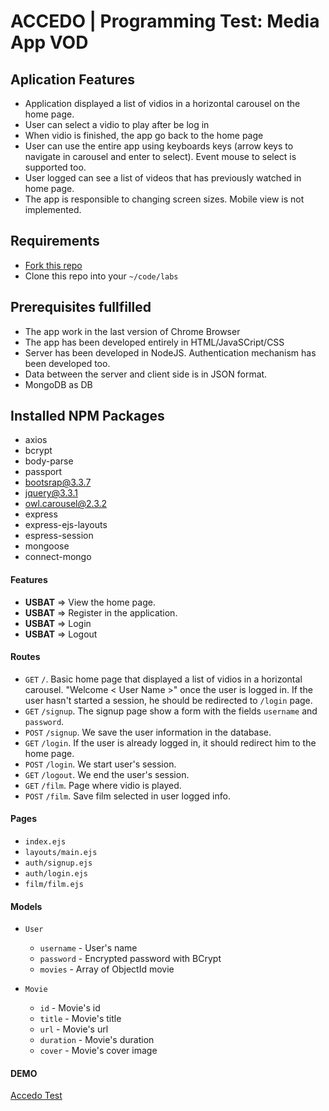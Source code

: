 # ACCEDO | Programming Test: Media App VOD

## Aplication Features

- Application displayed a list of vidios in a horizontal carousel on the home page.
- User can select a vidio to play after be log in
- When vidio is finished, the app go back to the home page
- User can use the entire app using keyboards keys (arrow keys to navigate in carousel and enter to select). Event mouse to select is supported too.
- User logged can see a list of videos that has previously watched in home page.
- The app is responsible to changing screen sizes. Mobile view is not implemented.

## Requirements

- [Fork this repo](https://guides.github.com/activities/forking/)
- Clone this repo into your `~/code/labs`

## Prerequisites fullfilled

- The app work in the last version of Chrome Browser
- The app has been developed entirely in HTML/JavaSCript/CSS
- Server has been developed in NodeJS. Authentication mechanism has been developed too.
- Data between the server and client side is in JSON format.
- MongoDB as DB

## Installed NPM Packages 
- axios
- bcrypt
- body-parse
- passport
- bootsrap@3.3.7
- jquery@3.3.1
- owl.carousel@2.3.2
- express
- express-ejs-layouts
- espress-session
- mongoose
- connect-mongo

#### Features

- **USBAT** => View the home page.
- **USBAT** => Register in the application.
- **USBAT** => Login  
- **USBAT** => Logout

#### Routes

- `GET` `/`. Basic home page that displayed a list of vidios in a horizontal carousel. "Welcome < User Name >" once the user is logged in. If the user hasn't started a session, he should be redirected to `/login` page.
- `GET` `/signup`. The signup page show a form with the fields `username` and `password`.
- `POST` `/signup`. We save the user information in the database.
- `GET` `/login`. If the user is already logged in, it should redirect him to the home page.
- `POST` `/login`. We start user's session.
- `GET` `/logout`. We end the user's session.
- `GET` `/film`. Page where vidio is played.
- `POST` `/film`. Save film selected in user logged info.

#### Pages

- `index.ejs`
- `layouts/main.ejs`
- `auth/signup.ejs`
- `auth/login.ejs`
- `film/film.ejs`

#### Models

- `User`
  - `username` - User's name
  - `password` - Encrypted password with BCrypt
  - `movies` - Array of ObjectId movie
  
- `Movie`
  - `id` - Movie's id
  - `title` - Movie's title
  - `url` - Movie's url
  - `duration` - Movie's duration
  - `cover` - Movie's cover image

#### DEMO

[Accedo Test](http://accedorieser.herokuapp.com/)



